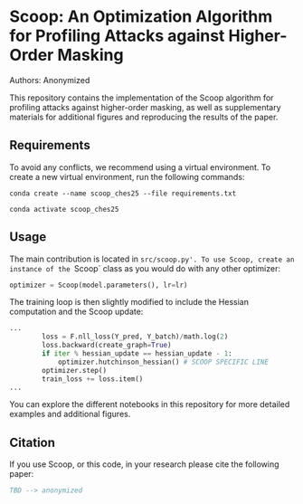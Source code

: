 # Scoop: An Optimization Algorithm for Profiling Attacks against Higher-Order Masking
Authors: Anonymized

This repository contains the implementation of the Scoop algorithm for profiling attacks against higher-order masking, as well as supplementary materials for additional figures and reproducing the results of the paper.

## Requirements

To avoid any conflicts, we recommend using a virtual environment. To create a new virtual environment, run the following commands:

```conda create --name scoop_ches25 --file requirements.txt```

```conda activate scoop_ches25```

## Usage

The main contribution is located in `src/scoop.py'. To use Scoop, create an instance of the `Scoop` class as you would do with any other optimizer:

```python
optimizer = Scoop(model.parameters(), lr=lr)
```

The training loop is then slightly modified to include the Hessian computation and the Scoop update:

```python
...
        loss = F.nll_loss(Y_pred, Y_batch)/math.log(2)
        loss.backward(create_graph=True)
        if iter % hessian_update == hessian_update - 1:
            optimizer.hutchinson_hessian() # SCOOP SPECIFIC LINE
        optimizer.step()
        train_loss += loss.item()
...
```

You can explore the different notebooks in this repository for more detailed examples and additional figures.

## Citation

If you use Scoop, or this code, in your research please cite the following paper:

```bibtex
TBD --> anonymized
```